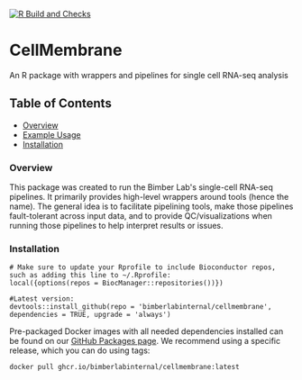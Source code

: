 [![R Build and Checks](https://github.com/bimberlabinternal/CellMembrane/actions/workflows/R-CMD-check.yaml/badge.svg)](https://github.com/bimberlabinternal/CellMembrane/actions/workflows/R-CMD-check.yaml)

# CellMembrane
An R package with wrappers and pipelines for single cell RNA-seq analysis

## Table of Contents
* [Overview](#overview)
* [Example Usage](#example)
* [Installation](#installation)

### <a name = "overview">Overview</a>

This package was created to run the Bimber Lab's single-cell RNA-seq pipelines. It primarily provides high-level wrappers around tools (hence the name). The general idea is to facilitate pipelining tools, make those pipelines fault-tolerant across input data, and to provide QC/visualizations when running those pipelines to help interpret results or issues.

### <a name="installation">Installation</a>

```{r}
# Make sure to update your Rprofile to include Bioconductor repos, such as adding this line to ~/.Rprofile:
local({options(repos = BiocManager::repositories())})

#Latest version:
devtools::install_github(repo = 'bimberlabinternal/cellmembrane', dependencies = TRUE, upgrade = 'always')
```
    
Pre-packaged Docker images with all needed dependencies installed can be found on our [GitHub Packages page](https://github.com/orgs/BimberLabInternal/packages/container/package/CellMembrane). We recommend using a specific release, which you can do using tags: 

```
docker pull ghcr.io/bimberlabinternal/cellmembrane:latest
```
